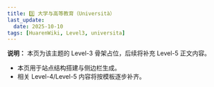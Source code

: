 ```yaml
---
title: 3️⃣ 大学与高等教育（Università）
last_update:
  date: 2025-10-10
tags: [HuarenWiki, Level3, universita]
---
```

**说明：** 本页为该主题的 Level-3 骨架占位，后续将补充 Level-5 正文内容。

- 本页用于站点结构搭建与侧边栏生成。
- 相关 Level-4/Level-5 内容将按模板逐步补齐。

